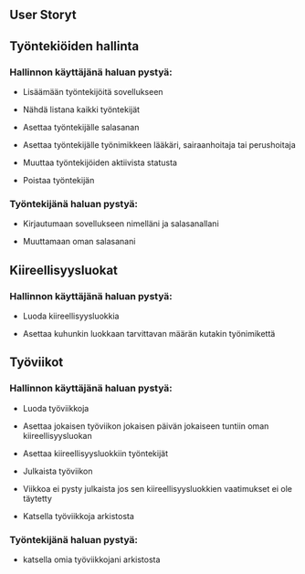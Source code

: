## User Storyt

## Työntekiöiden hallinta

### Hallinnon käyttäjänä haluan pystyä:

- Lisäämään työntekijöitä sovellukseen

- Nähdä listana kaikki työntekijät

- Asettaa työntekijälle salasanan

- Asettaa työntekijälle työnimikkeen lääkäri, sairaanhoitaja tai perushoitaja

- Muuttaa työntekijöiden aktiivista statusta

- Poistaa työntekijän

### Työntekijänä haluan pystyä:

- Kirjautumaan sovellukseen nimelläni ja salasanallani

- Muuttamaan oman salasanani

## Kiireellisyysluokat

### Hallinnon käyttäjänä haluan pystyä:

- Luoda kiireellisyysluokkia

- Asettaa kuhunkin luokkaan tarvittavan määrän kutakin työnimikettä

## Työviikot

### Hallinnon käyttäjänä haluan pystyä:

- Luoda työviikkoja

- Asettaa jokaisen työviikon jokaisen päivän jokaiseen tuntiin oman kiireellisyysluokan

- Asettaa kiireellisyysluokkiin työntekijät

- Julkaista työviikon

- Viikkoa ei pysty julkaista jos sen kiireellisyysluokkien vaatimukset ei ole täytetty

- Katsella työviikkoja arkistosta

### Työntekijänä haluan pystyä:

- katsella omia työviikkojani arkistosta
